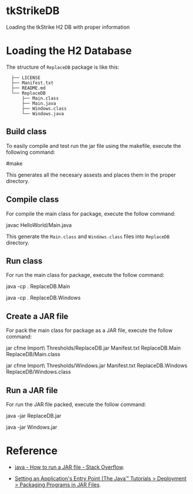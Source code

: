 # tkStrikeDB
Loading the tkStrike H2 DB with proper information

Loading the H2 Database
=======================

The structure of ``ReplaceDB`` package is like this:
```
  ├── LICENSE
  ├── Manifest.txt
  ├── README.md
  └── ReplaceDB
      ├── Main.class
      ├── Main.java
      ├── Windows.class
      └── Windows.java
```

Build class
-------------
To easily compile and test run the jar file using the makefile, execute the following command:

  #make

This generates all the necesary assests and places them in the proper directory.

Compile class
-------------

For compile the main class for package, execute the follow command:

  javac HelloWorld/Main.java

This generate the ``Main.class`` and ``Windows.class`` files into ``ReplaceDB`` directory.

Run class
---------

For run the main class for package, execute the follow command:

  java -cp . ReplaceDB.Main

  java -cp . ReplaceDB.Windows

Create a JAR file
-----------------

For pack the main class for package as a JAR file, execute the follow command:

  jar cfme Import\ Thresholds/ReplaceDB.jar Manifest.txt ReplaceDB.Main ReplaceDB/Main.class

  jar cfme Import\ Thresholds/Windows.jar Manifest.txt ReplaceDB.Windows ReplaceDB/Windows.class


Run a JAR file
--------------

For run the JAR file packed, execute the follow command:

  java -jar ReplaceDB.jar

  java -jar Windows.jar

Reference
=========

- [java - How to run a JAR file - Stack Overflow](http://stackoverflow.com/questions/1238145/how-to-run-a-jar-file).

- [Setting an Application's Entry Point (The Java™ Tutorials > Deployment > Packaging Programs in JAR Files](http://docs.oracle.com/javase/tutorial/deployment/jar/appman.html).
